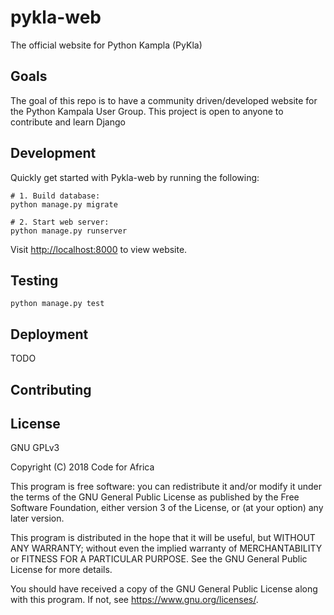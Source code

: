 # pykla-web

The official website for Python Kampla (PyKla)

## Goals

The goal of this repo is to have a community driven/developed website
for the Python Kampala User Group. This project is open to anyone to 
contribute and learn Django

## Development

Quickly get started with Pykla-web by running the following:

```shell
# 1. Build database:
python manage.py migrate

# 2. Start web server:
python manage.py runserver

```

Visit <http://localhost:8000> to view website.

## Testing 

`python manage.py test`


## Deployment

TODO

## Contributing


## License

GNU GPLv3

Copyright (C) 2018 Code for Africa

This program is free software: you can redistribute it and/or modify
it under the terms of the GNU General Public License as published by
the Free Software Foundation, either version 3 of the License, or
(at your option) any later version.

This program is distributed in the hope that it will be useful,
but WITHOUT ANY WARRANTY; without even the implied warranty of
MERCHANTABILITY or FITNESS FOR A PARTICULAR PURPOSE. See the
GNU General Public License for more details.

You should have received a copy of the GNU General Public License
along with this program. If not, see <https://www.gnu.org/licenses/>.
